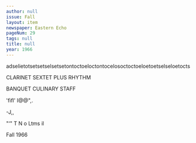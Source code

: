 ```yaml
---
author: null
issue: Fall
layout: item
newspaper: Eastern Echo
pageNum: 29
tags: null
title: null
year: 1966
---
```


adselietotsetsetselsetsetontoctoeloctontocelosoctoctoeloetoetselseloetocts

CLARINET SEXTET PLUS RHYTHM

BANQUET CULINARY STAFF

'ﬁﬂ' I@@",.

-J,,

"‘" T N o Ltms il

Fall 1966